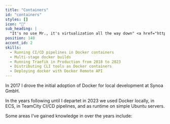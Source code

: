```yaml
---
title: "Containers"
id: "containers"
styles: []
icon: "🐳"
sub_heading: |
  "It's no use Mr., it's virtualization all the way down" <a href="https://en.wikipedia.org/wiki/Turtles_all_the_way_down">🐢</a>
position: 140
accent_id: 2
skills:
  - Running CI/CD pipelines in Docker containers
  - Multi-stage docker builds
  - Running Traefik in Production from 2018 to 2023
  - Distributing CLI tools as Docker containers
  - Deploying docker with Docker Remote API
---
```


In 2017 I drove the initial adoption of Docker for local development at Synoa GmbH.

In the years following until I departet in 2023 we used Docker locally, in ECS, in TeamCity CI/CD pipelines, and as runtime on simple Ubuntu servers.

Some areas I've gained knowledge in over the years include:
